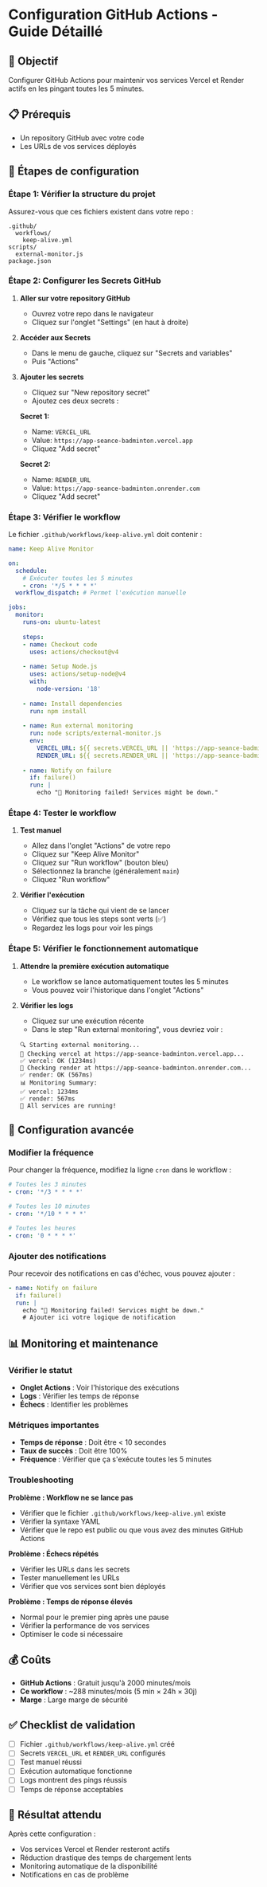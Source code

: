 # Configuration GitHub Actions - Guide Détaillé

## 🎯 Objectif
Configurer GitHub Actions pour maintenir vos services Vercel et Render actifs en les pingant toutes les 5 minutes.

## 📋 Prérequis
- Un repository GitHub avec votre code
- Les URLs de vos services déployés

## 🚀 Étapes de configuration

### Étape 1: Vérifier la structure du projet

Assurez-vous que ces fichiers existent dans votre repo :
```
.github/
  workflows/
    keep-alive.yml
scripts/
  external-monitor.js
package.json
```

### Étape 2: Configurer les Secrets GitHub

1. **Aller sur votre repository GitHub**
   - Ouvrez votre repo dans le navigateur
   - Cliquez sur l'onglet "Settings" (en haut à droite)

2. **Accéder aux Secrets**
   - Dans le menu de gauche, cliquez sur "Secrets and variables"
   - Puis "Actions"

3. **Ajouter les secrets**
   - Cliquez sur "New repository secret"
   - Ajoutez ces deux secrets :

   **Secret 1:**
   - Name: `VERCEL_URL`
   - Value: `https://app-seance-badminton.vercel.app`
   - Cliquez "Add secret"

   **Secret 2:**
   - Name: `RENDER_URL`
   - Value: `https://app-seance-badminton.onrender.com`
   - Cliquez "Add secret"

### Étape 3: Vérifier le workflow

Le fichier `.github/workflows/keep-alive.yml` doit contenir :

```yaml
name: Keep Alive Monitor

on:
  schedule:
    # Exécuter toutes les 5 minutes
    - cron: '*/5 * * * *'
  workflow_dispatch: # Permet l'exécution manuelle

jobs:
  monitor:
    runs-on: ubuntu-latest
    
    steps:
    - name: Checkout code
      uses: actions/checkout@v4
      
    - name: Setup Node.js
      uses: actions/setup-node@v4
      with:
        node-version: '18'
        
    - name: Install dependencies
      run: npm install
      
    - name: Run external monitoring
      run: node scripts/external-monitor.js
      env:
        VERCEL_URL: ${{ secrets.VERCEL_URL || 'https://app-seance-badminton.vercel.app' }}
        RENDER_URL: ${{ secrets.RENDER_URL || 'https://app-seance-badminton.onrender.com' }}
        
    - name: Notify on failure
      if: failure()
      run: |
        echo "🚨 Monitoring failed! Services might be down."
```

### Étape 4: Tester le workflow

1. **Test manuel**
   - Allez dans l'onglet "Actions" de votre repo
   - Cliquez sur "Keep Alive Monitor"
   - Cliquez sur "Run workflow" (bouton bleu)
   - Sélectionnez la branche (généralement `main`)
   - Cliquez "Run workflow"

2. **Vérifier l'exécution**
   - Cliquez sur la tâche qui vient de se lancer
   - Vérifiez que tous les steps sont verts (✅)
   - Regardez les logs pour voir les pings

### Étape 5: Vérifier le fonctionnement automatique

1. **Attendre la première exécution automatique**
   - Le workflow se lance automatiquement toutes les 5 minutes
   - Vous pouvez voir l'historique dans l'onglet "Actions"

2. **Vérifier les logs**
   - Cliquez sur une exécution récente
   - Dans le step "Run external monitoring", vous devriez voir :
   ```
   🔍 Starting external monitoring...
   🔄 Checking vercel at https://app-seance-badminton.vercel.app...
   ✅ vercel: OK (1234ms)
   🔄 Checking render at https://app-seance-badminton.onrender.com...
   ✅ render: OK (567ms)
   📊 Monitoring Summary:
   ✅ vercel: 1234ms
   ✅ render: 567ms
   🎉 All services are running!
   ```

## 🔧 Configuration avancée

### Modifier la fréquence

Pour changer la fréquence, modifiez la ligne `cron` dans le workflow :

```yaml
# Toutes les 3 minutes
- cron: '*/3 * * * *'

# Toutes les 10 minutes  
- cron: '*/10 * * * *'

# Toutes les heures
- cron: '0 * * * *'
```

### Ajouter des notifications

Pour recevoir des notifications en cas d'échec, vous pouvez ajouter :

```yaml
- name: Notify on failure
  if: failure()
  run: |
    echo "🚨 Monitoring failed! Services might be down."
    # Ajouter ici votre logique de notification
```

## 📊 Monitoring et maintenance

### Vérifier le statut
- **Onglet Actions** : Voir l'historique des exécutions
- **Logs** : Vérifier les temps de réponse
- **Échecs** : Identifier les problèmes

### Métriques importantes
- **Temps de réponse** : Doit être < 10 secondes
- **Taux de succès** : Doit être 100%
- **Fréquence** : Vérifier que ça s'exécute toutes les 5 minutes

### Troubleshooting

**Problème : Workflow ne se lance pas**
- Vérifier que le fichier `.github/workflows/keep-alive.yml` existe
- Vérifier la syntaxe YAML
- Vérifier que le repo est public ou que vous avez des minutes GitHub Actions

**Problème : Échecs répétés**
- Vérifier les URLs dans les secrets
- Tester manuellement les URLs
- Vérifier que vos services sont bien déployés

**Problème : Temps de réponse élevés**
- Normal pour le premier ping après une pause
- Vérifier la performance de vos services
- Optimiser le code si nécessaire

## 💰 Coûts

- **GitHub Actions** : Gratuit jusqu'à 2000 minutes/mois
- **Ce workflow** : ~288 minutes/mois (5 min × 24h × 30j)
- **Marge** : Large marge de sécurité

## ✅ Checklist de validation

- [ ] Fichier `.github/workflows/keep-alive.yml` créé
- [ ] Secrets `VERCEL_URL` et `RENDER_URL` configurés
- [ ] Test manuel réussi
- [ ] Exécution automatique fonctionne
- [ ] Logs montrent des pings réussis
- [ ] Temps de réponse acceptables

## 🎉 Résultat attendu

Après cette configuration :
- Vos services Vercel et Render resteront actifs
- Réduction drastique des temps de chargement lents
- Monitoring automatique de la disponibilité
- Notifications en cas de problème 